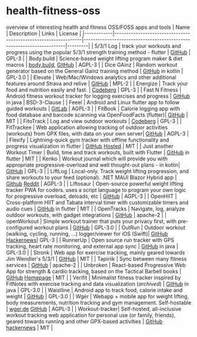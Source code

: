 # health-fitness-oss
overview of interesting health and fitness OSS/FOSS apps and tools
| Name       | Description                                                    | Links                                                                 | License |
|------------|----------------------------------------------------------------|----------------------------------------------------------------------|---------|
| 5/3/1 Log | track your workouts and progress using the popular 5/3/1 strength training method - flutter | [GitHub](https://github.com/Willames-Jr/fivetone_log) | GPL-3 |
| Body.build | Science-based weight lifting program maker & diet macros       | [body.build](https://body.build), [GitHub](https://github.com/Dieterbe/body.build) | AGPL-3 |
| Dice GAinz | Random workout generator based on the General Gainz training method | [GitHub](https://github.com/ramzan/dicegainz) in kotlin | GPL-3.0 |
| Elevate    | Web/Mac/Windows analytics and other additional features around Strava and relive | [GitHub](https://github.com/thomaschampagne/elevate)                  |      MPL-2   |
| Energize   | Track your food and nutrition easily and fast.               | [Codeberg](https://codeberg.org/epinez/Energize)                     |      GPL-3   |
| Fast N Fitness | Android fitness workout tracker for logging exercises and progress | [GitHub](https://github.com/brodeurlv/fastnfitness) in java | BSD-3-Clause |
| Feeel      | Android and Linux flutter app to follow guided workouts       | [GitLab](https://gitlab.com/enjoyingfoss/feeel)                       |      AGPL-3   |
| FitBook | Calorie logging app with food database and barcode scanning via OpenFoodFacts (flutter)| [GitHub](https://github.com/brandonp2412/FitBook) | MIT |
| FitoTrack  | Log and view outdoor workouts                                 | [Codeberg](https://codeberg.org/jannis/FitoTrack)                    |     GPL-3    |
| FitTrackee | Web application allowing tracking of outdoor activities (workouts) from GPX files, with data on your own server| [GitHub](https://github.com/SamR1/FitTrackee)      |       AGPL-3  |
| Flexify | Lightning-quick gym tracker with offline functionality and progress visualization in flutter | [GitHub](https://github.com/brandonp2412/Flexify) [Hosted](https://brandonp2412.github.io/Flexify/) | MIT |
| Just another Workout Timer | Build, time and track workouts, built with Flutter | [GitHub](https://github.com/blockbasti/just_another_workout_timer) in flutter | MIT |
| Kenko | Workout journal which will provide you with appropriate progressive-overload and well thought-out plans - in kotlin| [GitHub](https://github.com/Iamlooker/Kenko) | GPL-3 |
| LiftLog    | Local-only. Track weight lifting progression, and share workouts to your feed (optional). .NET MAUI Blazor Hybrid app | [Github](https://github.com/LiamMorrow/LiftLog) [Reddit](https://www.reddit.com/r/opensource/comments/17vp9pp/liftlog_an_easy_to_use_open_source_gym_tracking/) | AGPL-3    |
| Liftosaur | Open-source powerful weight lifting tracker PWA for coders. uses a script language to program your own logic for progressive overload, deloads, etc | [GitHub](https://github.com/astashov/liftosaur)                      |    AGPL-3     |
| OpenHIIT | Cross-platform HIIT and Tabata interval timer with customizable timers and audio cues | [GitHub](https://github.com/a-mabe/OpenHIIT) in flutter | MIT |
| OpenTracks | Navigate, log, analyze outdoor workouts, with gadget integrations | [GitHub](https://github.com/OpenTracksApp/OpenTracks) | apache-2 |
| openWorkout | Simple workout trainer that puts your privacy first, with pre-configured workout plans | [GitHub](https://github.com/oliexdev/openWorkout) | GPL-3.0 |
| OutRun | Outdoor workout (walking, cycling, running, ...) logger/viewer for iOS (Swift)| [GitHub](https://github.com/timfraedrich/OutRun) [Hackernews](https://news.ycombinator.com/item?id=41983415)| GPL-3 |
| RunnerUp | Open source run tracker with GPS tracking, heart rate monitoring, and external app sync | [GitHub](https://github.com/jonasoreland/runnerup) in java | GPL-3.0 |
| Stronk | Web app for exercise tracking, mainly geared towards Jim Wendler's 5/3/1 | [GitHub](https://github.com/bcspragu/stronk) | MIT |
| Tapiriik   | Sync between many fitness services                            | [GitHub](https://github.com/cpfair/tapiriik)                          |   apache-2      |
| Unbroken | React-based Progressive Web App for strength & cardio tracking, based on the Tactical Barbell books | [GitHub](https://github.com/Bruno-366/Unbroken) [Homepage](https://unbroken-app.com/) | MIT |
| Verifit | Minimalist fitness tracker inspired by FitNotes with exercise tracking and data visualization (*archived*) | [GitHub](https://github.com/MakisChristou/verifit) in java | GPL-3.0 |
| Waistline  | Android app to track food, calorie intake and weight       | [GitHub](https://github.com/davidhealey/waistline)                    | GPL-3.0 |
| Wger       | Webapp + mobile app for weight lifting, body measurements, nutrition tracking and gym management. Self-hostable | [wger.de](https://wger.de)    [GitHub](https://github.com/wger-project)                                          | AGPL-3    |
| Workout-tracker| Self-hosted, all-inclusive workout tracking web application for personal use (or family, friends), geared towards running and other GPX-based activities | [GitHub](https://github.com/jovandeginste/workout-tracker)    [hackernews](https://news.ycombinator.com/item?id=39549194) | MIT |
